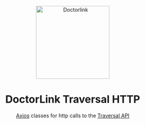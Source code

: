 <p align="center">
  <a href="https://www.doctorlink.com/" rel="noopener" target="_blank"><img width="200" src="media/logo.png" alt="Doctorlink"></a></p>
</p>

<h1 align="center">DoctorLink Traversal HTTP</h1>

<div align="center">

<a href="https://github.com/axios/axios" rel="noopener" target="_blank">Axios</a> classes for http calls to the <a href="https://prod-platform-traversal-engine.doctorlink.engineering/api-docs/v2/index.html" rel="noopener" target="_blank">Traversal API</a>

</div>

<!-- ## Installation

DoctorLink's Traversal Client Tools are available as an [npm package](https://www.npmjs.com/package/@doctorlink/traversal-react-redux).

```sh
npm install @doctorlink/traversal-react-redux
``` -->
